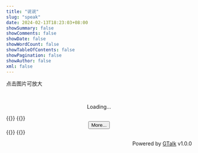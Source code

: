 ```yaml
---
title: "说说"
slug: "speak"
date: 2024-02-13T18:23:03+08:00
showSummary: false
showComments: false
showDate: false
showWordCount: false
showTableOfContents: false
showPagination: false
showAuthor: false
xml: false
---
```


点击图片可放大

<script src="https://cdnjs.onmicrosoft.cn/ajax/libs/handlebars.js/4.7.7/handlebars.min.js"></script>
<style>
  .medium-zoom-overlay {
    position: fixed;
    top: 0;
    right: 0;
    bottom: 0;
    left: 0;
    opacity: 0;
    transition: opacity .3s;
    will-change: opacity
  }

  .medium-zoom--opened .medium-zoom-overlay {
    cursor: pointer;
    cursor: zoom-out;
    opacity: 1
  }

  .medium-zoom-image {
    cursor: pointer;
    cursor: zoom-in;
    transition: transform .3s cubic-bezier(.2, 0, .2, 1) !important
  }

  .medium-zoom-image--hidden {
    visibility: hidden
  }

  .medium-zoom-image--opened {
    position: relative;
    cursor: pointer;
    cursor: zoom-out;
    will-change: transform
  }
</style>
<div id="talk">
  <div id="g-container">
    <center>
      <div class="loading">
    </center><br>
    <center>
      <p>Loading...</p>
      </div>
      </div>
      {{<rawhtml>}}
        <script id="template" type="text/x-handlebars-template">
          <div class="content-container">
            {{#each ChannelMessageData}} {{#if (not (contains text "Channel"))}}
            <div class="message">
              <div class="info-header"><p class="Tag"><span class="pageTag"><a class="point" onclick="speakTelegram()">#{{ @key }}</a></span> <span class="views">Views: {{views}}</span></p></div>
              <p class="text">{{tagConverter text}}</p>
              {{#if image}}
              <div class="image">
                {{#each image}} {{#unless (contains this "emoji")}}
                <img
                  src="{{ replaceImage this}}"
                  loading="lazy"
                  alt="这是一张图片"
                  data-zoomable
                />
                {{/unless}} {{/each}}
              </div>
              {{/if}}
              <span class="time">{{replaceTime time}}</span>
              {{tagChina text true}}
            </div>
            {{/if}} {{/each}}
          </div>
        </script>
            <script>
              function tagExtractor(text) {
                const regex = /<a[^>]*>#(.*?)<\/a>/g;
                const result = [];
                let match;
                while (match = regex.exec(text)) {
                  result.push(match[1]);
                }
                return result;
              }
              Handlebars.registerHelper("tagConverter", function (text) {
                const regex = /<a[^>]*>#(.*?)<\/a>/g;
                const result = text.replace(regex, "");
                return new Handlebars.SafeString(result);
              });
              Handlebars.registerHelper("tagExtractor", function (text) {
                const regex = /<a[^>]*>#(.*?)<\/a>/g;
                const result = [];
                let match;
                while (match = regex.exec(text)) {
                  result.push(match[1]);
                }
                return result;
              });
              Handlebars.registerHelper("tagChina", function (text, renderTagList) {
                const tags = tagExtractor(text);
                let result = "";
                if (renderTagList && tags.length > 0) {
                  // 只有当 renderTagList 为真且 tags 不为空时，才渲染 tagList
                  result += `<div class="tagList">`; // 添加 div 元素
                  for (let tag of tags) {
                    if (tag === 'SFCN') {
                      result +=`<span class="tagChina" id="safeChina" onclick="safeSnackbar()">#${tag}💫</span>`
                    } else {
                        result += `<span class="tagChina">#${tag}</span>`;
                    }
                  }
                  result += `</div>`; // 添加 div 元素
                }
                return new Handlebars.SafeString(result);
              });
              Handlebars.registerHelper("contains", function (str, sub) {
                return str.includes(sub);
              });
              Handlebars.registerHelper("not", function (value) {
                return !value;
              });
              Handlebars.registerHelper("replaceImage", function (originalLink) {
                var newLink = originalLink.replace(
                  /https:\/\/(.*?)\.cdn-telegram\.org\/file\/(.+)/,
                  'https://tg-talk-cdn.yurl.eu.org/?cdn-id=$1&proxy=$2'
                );
                return newLink;
              });
              Handlebars.registerHelper("replaceTime", (timestamp) =>
                new Date(timestamp).toLocaleString("zh-CN")
              );
            </script>
      {{</rawhtml>}}
      <center><button id="load-more" type="button">More...</button></center>
      </center>
      <script src="/js/gtalk.min.js"></script>
{{<rawhtml>}}
    <script>
      window.G_CONFIG = {
        api: "https://tg-talk.yurl.eu.org",
        ref: "g-container",
        zoom: true,
      };
      document.addEventListener("DOMContentLoaded", () => {
          document.getElementById("load-more").style.display = "none";
      })
      function speakTelegram(){
        document.mB.show("正在跳转到 Telegram", true, "我明白了！", "#FFF", "top-center", 1000);
        setTimeout(function () {
          open("https://t.me/nzspeak")
        }, 500);
      }
      function safeSnackbar() {
        document.mB.show("此消息经过人工审查，可为大陆用户展示", true, "我明白了！", "#FFF", "top-right", 5000);
      }
    </script>
{{</rawhtml>}}
  <script src="https://npm.onmicrosoft.cn/medium-zoom@1.1.0/dist/medium-zoom.min.js"></script>
  <p style="text-align: end; bottom: 0; right:50%;">Powered by <a href="#">GTalk</a> v1.0.0</p>
</div>